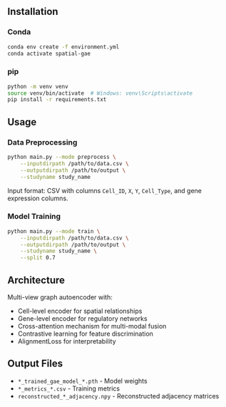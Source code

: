 

## Installation

### Conda
```bash
conda env create -f environment.yml
conda activate spatial-gae
```

### pip
```bash
python -m venv venv
source venv/bin/activate  # Windows: venv\Scripts\activate
pip install -r requirements.txt
```

## Usage

### Data Preprocessing
```bash
python main.py --mode preprocess \
    --inputdirpath /path/to/data.csv \
    --outputdirpath /path/to/output \
    --studyname study_name
```

Input format: CSV with columns `Cell_ID`, `X`, `Y`, `Cell_Type`, and gene expression columns.

### Model Training
```bash
python main.py --mode train \
    --inputdirpath /path/to/data.csv \
    --outputdirpath /path/to/output \
    --studyname study_name \
    --split 0.7
```

## Architecture

Multi-view graph autoencoder with:
- Cell-level encoder for spatial relationships
- Gene-level encoder for regulatory networks
- Cross-attention mechanism for multi-modal fusion
- Contrastive learning for feature discrimination
- AlignmentLoss for interpretability

## Output Files

- `*_trained_gae_model_*.pth` - Model weights
- `*_metrics_*.csv` - Training metrics
- `reconstructed_*_adjacency.npy` - Reconstructed adjacency matrices

